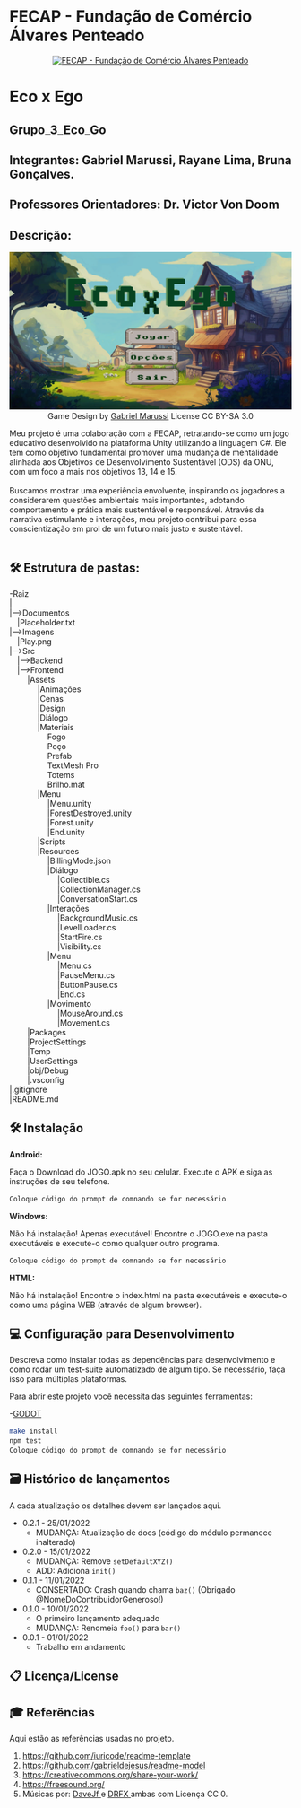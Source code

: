 # FECAP - Fundação de Comércio Álvares Penteado

<p align="center">
<a href= "https://www.fecap.br/"><img src="https://encrypted-tbn0.gstatic.com/images?q=tbn:ANd9GcRhZPrRa89Kma0ZZogxm0pi-tCn_TLKeHGVxywp-LXAFGR3B1DPouAJYHgKZGV0XTEf4AE&usqp=CAU" alt="FECAP - Fundação de Comércio Álvares Penteado" border="0"></a>
</p>

# Eco x Ego

## Grupo_3_Eco_Go

## Integrantes: Gabriel Marussi, Rayane Lima, Bruna Gonçalves. 

## Professores Orientadores: Dr. Victor Von Doom

## Descrição:

<p align="center">
<img src="https://github.com/2024-1-MCC1/Projeto3/blob/3f6e8a9c3dd0260ec222b6e1b066bcf6d95ece8b/Imagens/Play.png" alt="Eco x Ego" border="0">
  Game Design by <a href= "www.linkedin.com/in/gabrielmarussi">Gabriel Marussi</a> License CC BY-SA 3.0
</p>

Meu projeto é uma colaboração com a FECAP, retratando-se como um jogo educativo desenvolvido na plataforma Unity utilizando a linguagem C#. Ele tem como objetivo fundamental promover uma mudança de mentalidade alinhada aos Objetivos de Desenvolvimento Sustentável (ODS) da ONU, com um foco a mais nos objetivos 13, 14 e 15.
<br><br>
Buscamos mostrar uma experiência envolvente, inspirando os jogadores a considerarem questões ambientais mais importantes, adotando comportamento e prática mais sustentável e responsável. Através da narrativa estimulante e interações, meu projeto contribui para essa conscientização em prol de um futuro mais justo e sustentável.
<br><br>

## 🛠 Estrutura de pastas:

-Raiz<br>
|<br>
|-->Documentos<br>
  &emsp;|Placeholder.txt<br>
|-->Imagens<br>
  &emsp;|Play.png<br>
|-->Src<br>
  &emsp;|-->Backend<br>
  &emsp;|-->Frontend<br>
  &emsp; &emsp;|Assets<br>
  &emsp; &emsp; &emsp;|Animações<br>
  &emsp; &emsp; &emsp;|Cenas<br>
  &emsp; &emsp; &emsp;|Design<br>
  &emsp; &emsp; &emsp;|Diálogo<br>
  &emsp; &emsp; &emsp;|Materiais<br> 
  &emsp; &emsp; &emsp; &emsp;Fogo<br>
  &emsp; &emsp; &emsp; &emsp;Poço<br>
  &emsp; &emsp; &emsp; &emsp;Prefab<br>
  &emsp; &emsp; &emsp; &emsp;TextMesh Pro<br>
  &emsp; &emsp; &emsp; &emsp;Totems<br>
  &emsp; &emsp; &emsp; &emsp;Brilho.mat<br>
  &emsp; &emsp; &emsp;|Menu<br>
  &emsp; &emsp; &emsp; &emsp;|Menu.unity<br>
  &emsp; &emsp; &emsp; &emsp;|ForestDestroyed.unity<br>
  &emsp; &emsp; &emsp; &emsp;|Forest.unity<br>
  &emsp; &emsp; &emsp; &emsp;|End.unity<br>
  &emsp; &emsp; &emsp;|Scripts<br>
  &emsp; &emsp; &emsp;|Resources<br>
  &emsp; &emsp; &emsp; &emsp;|BillingMode.json<br>
  &emsp; &emsp; &emsp; &emsp;|Diálogo<br>
  &emsp; &emsp; &emsp; &emsp; &emsp;|Collectible.cs<br>
  &emsp; &emsp; &emsp; &emsp; &emsp;|CollectionManager.cs<br>
  &emsp; &emsp; &emsp; &emsp; &emsp;|ConversationStart.cs<br>
  &emsp; &emsp; &emsp; &emsp;|Interações<br>
  &emsp; &emsp; &emsp; &emsp; &emsp;|BackgroundMusic.cs<br>
  &emsp; &emsp; &emsp; &emsp; &emsp;|LevelLoader.cs<br>
  &emsp; &emsp; &emsp; &emsp; &emsp;|StartFire.cs<br>
  &emsp; &emsp; &emsp; &emsp; &emsp;|Visibility.cs<br>
  &emsp; &emsp; &emsp; &emsp;|Menu<br>
  &emsp; &emsp; &emsp; &emsp; &emsp;|Menu.cs<br>
  &emsp; &emsp; &emsp; &emsp; &emsp;|PauseMenu.cs<br> 
  &emsp; &emsp; &emsp; &emsp; &emsp;|ButtonPause.cs<br>
  &emsp; &emsp; &emsp; &emsp; &emsp;|End.cs<br>
  &emsp; &emsp; &emsp; &emsp;|Movimento<br>
  &emsp; &emsp; &emsp; &emsp; &emsp;|MouseAround.cs<br>
  &emsp; &emsp; &emsp; &emsp; &emsp;|Movement.cs<br>
  &emsp; &emsp;|Packages<br>
  &emsp; &emsp;|ProjectSettings<br>
  &emsp; &emsp;|Temp<br>
  &emsp; &emsp;|UserSettings<br>
  &emsp; &emsp;|obj/Debug<br>
  &emsp; &emsp;|.vsconfig<br>
|.gitignore<br>
|README.md<br>

## 🛠 Instalação

<b>Android:</b>

Faça o Download do JOGO.apk no seu celular.
Execute o APK e siga as instruções de seu telefone.

```sh
Coloque código do prompt de comnando se for necessário
```

<b>Windows:</b>

Não há instalação! Apenas executável!
Encontre o JOGO.exe na pasta executáveis e execute-o como qualquer outro programa.

```sh
Coloque código do prompt de comnando se for necessário
```

<b>HTML:</b>

Não há instalação!
Encontre o index.html na pasta executáveis e execute-o como uma página WEB (através de algum browser).

## 💻 Configuração para Desenvolvimento

Descreva como instalar todas as dependências para desenvolvimento e como rodar um test-suite automatizado de algum tipo. Se necessário, faça isso para múltiplas plataformas.

Para abrir este projeto você necessita das seguintes ferramentas:

-<a href="https://godotengine.org/download">GODOT</a>

```sh
make install
npm test
Coloque código do prompt de comnando se for necessário
```

## 🗃 Histórico de lançamentos

A cada atualização os detalhes devem ser lançados aqui.

* 0.2.1 - 25/01/2022
    * MUDANÇA: Atualização de docs (código do módulo permanece inalterado)
* 0.2.0 - 15/01/2022
    * MUDANÇA: Remove `setDefaultXYZ()`
    * ADD: Adiciona `init()`
* 0.1.1 - 11/01/2022
    * CONSERTADO: Crash quando chama `baz()` (Obrigado @NomeDoContribuidorGeneroso!)
* 0.1.0 - 10/01/2022
    * O primeiro lançamento adequado
    * MUDANÇA: Renomeia `foo()` para `bar()`
* 0.0.1 - 01/01/2022
    * Trabalho em andamento

## 📋 Licença/License


## 🎓 Referências

Aqui estão as referências usadas no projeto.

1. <https://github.com/iuricode/readme-template>
2. <https://github.com/gabrieldejesus/readme-model>
3. <https://creativecommons.org/share-your-work/>
4. <https://freesound.org/>
5. Músicas por: <a href="https://freesound.org/people/DaveJf/sounds/616544/"> DaveJf </a> e <a href="https://freesound.org/people/DRFX/sounds/338986/"> DRFX </a> ambas com Licença CC 0.
